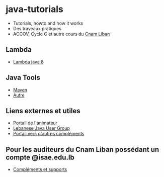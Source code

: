 # java-tutorials
* Tutorials, howto and how it works 
* Des traveaux pratiques
* ACCOV, Cycle C et autre cours du [Cnam Liban](http://depinfo.isae.edu.lb)

## Lambda
* [Lambda java 8](Lambdas)

## Java Tools 

* [Maven](JavaTools)
* [Autre](Autre)

## Liens externes et utiles

* [Portail de l'animateur](http://www.cofares.net)
* [Lebanese Java User Group](http://ljug.cofares.net)
* [Portail vers d'autres compléments](http://cours.cofares.net)

## Pour les auditeurs du Cnam Liban possédant un compte @isae.edu.lb

* [Compléments et supports](https://drive.google.com/open?id=0B2NK97qOKj2jOWwwZnRFdmc4em8)
